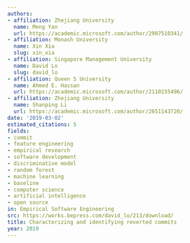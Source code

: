 ```yaml
---
authors:
- affiliation: Zhejiang University
  name: Meng Yan
  url: https://academic.microsoft.com/author/2907510341/
- affiliation: Monash University
  name: Xin Xia
  slug: xin_xia
- affiliation: Singapore Management University
  name: David Lo
  slug: david_lo
- affiliation: Queen S University
  name: Ahmed E. Hassan
  url: https://academic.microsoft.com/author/2110155496/
- affiliation: Zhejiang University
  name: Shanping Li
  url: https://academic.microsoft.com/author/2651143720/
date: '2019-03-02'
estimated_citations: 5
fields:
- commit
- feature engineering
- empirical research
- software development
- discriminative model
- random forest
- machine learning
- baseline
- computer science
- artificial intelligence
- open source
in: Empirical Software Engineering
src: https://works.bepress.com/david_lo/213/download/
title: Characterizing and identifying reverted commits
year: 2019
---
```

